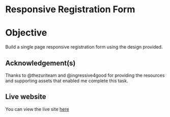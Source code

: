 # Responsive Registration Form

# Objective

  Build a single page responsive registration form using the design provided.

 ## Acknowledgement(s)

 Thanks to @thezuriteam and @ingressive4good for providing the resources and supporting assets that enabled me complete this task.

## Live website
 
  You can view the live site [here](https://nems1.github.io/registrationform/index.html)
